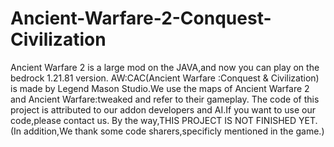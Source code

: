 # Ancient-Warfare-2-Conquest-Civilization
Ancient Warfare 2 is a large mod on the JAVA,and now you can play on the bedrock 1.21.81 version.
AW:CAC(Ancient Warfare :Conquest & Civilization) is made by Legend Mason Studio.We use the maps of Ancient Warfare 2 and Ancient Warfare:tweaked and refer to their gameplay.
The code of this project is attributed to our addon developers and AI.If you want to use our code,please contact us.
By the way,THIS PROJECT IS NOT FINISHED YET.
(In addition,We thank some code sharers,specificly mentioned in the game.)
